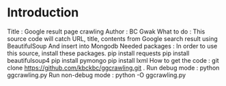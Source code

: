 # Introduction
Title : Google result page crawling
Author : BC Gwak
What to do : 
    This source code will catch URL, title, contents 
    from Google search result using BeautifulSoup 
    And insert into Mongodb
Needed packages : 
    In order to use this source, install these packages.
    pip install requests
    pip install beautifulsoup4
    pip install pymongo
    pip install lxml
How to get the code : 
    git clone https://github.com/kbckbc/ggcrawling.git .
Run debug mode :
    python ggcrawling.py
Run non-debug mode :
    python -O ggcrawling.py
    
